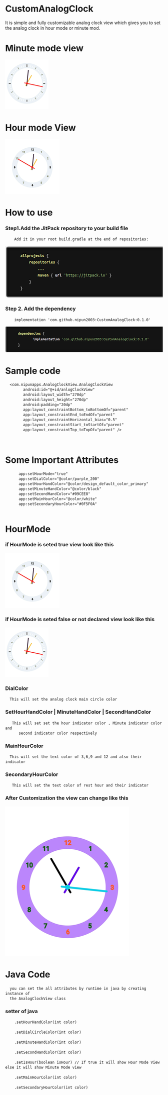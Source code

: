 # CustomAnalogClock
It is simple and fully customizable analog clock view which gives you to set the analog clock in 
hour mode or minute mod.



# Minute mode view


![AnalogClock](https://github.com/nipun2003/CustomAnalogClock/blob/main/analog%20clock%20pic/minute.png)


# Hour mode View


![AnalogClock](https://github.com/nipun2003/CustomAnalogClock/blob/main/analog%20clock%20pic/hour.png)


# How to use
   ### Step1.Add the JitPack repository to your build file
   
        Add it in your root build.gradle at the end of repositories:
![maven](https://github.com/nipun2003/CustomAnalogClock/blob/main/analog%20clock%20pic/maven.png)

  ### Step 2. Add the dependency
  
        implementation 'com.github.nipun2003:CustomAnalogClock:0.1.0'
  ![dependency](https://github.com/nipun2003/CustomAnalogClock/blob/main/analog%20clock%20pic/dependencypic.png)

# Sample code 
```
  <com.nipunapps.AnalogClockView.AnalogClockView
        android:id="@+id/anlogClockView"
        android:layout_width="270dp"
        android:layout_height="270dp"
        android:padding="20dp"
        app:layout_constraintBottom_toBottomOf="parent"
        app:layout_constraintEnd_toEndOf="parent"
        app:layout_constraintHorizontal_bias="0.5"
        app:layout_constraintStart_toStartOf="parent"
        app:layout_constraintTop_toTopOf="parent" />
        
        
  ```
  
  
  # Some Important Attributes 
  
  ```
        app:setHourMode="true"
        app:setDialColor="@color/purple_200"
        app:setHourHandColor="@color/design_default_color_primary"
        app:setMinuteHandColor="@color/black"
        app:setSecondHandColor="#09CEE8"
        app:setMainHourColor="@color/white"
        app:setSecondaryHourColor="#0F5F0A"
        
  ```
  
  # HourMode
   ### if HourMode is seted true view look like this 
   ![AnalogClock](https://github.com/nipun2003/CustomAnalogClock/blob/main/analog%20clock%20pic/hour.png)
   
   ### if HourMode is seted false or not declared view look like this
   ![AnalogClock](https://github.com/nipun2003/CustomAnalogClock/blob/main/analog%20clock%20pic/minute.png)
          
  ### DialColor
  
      This will set the analog clock main circle color
      
  ### SetHourHandColor | MinuteHandColor | SecondHandColor
  
       This will set set the hour indicator color , Minute indicator color and 
          second indicator color respectively
       
 ### MainHourColor 
 
      This will set the text color of 3,6,9 and 12 and also their indicator
      
### SecondaryHourColor 

       This will set the text color of rest hour and their indicator
       

### After Customization the view can change like this

   ![AnalogClock](https://github.com/nipun2003/CustomAnalogClock/blob/main/analog%20clock%20pic/customize.png)
   
   
# Java Code

      you can set the all attributes by runtime in java by creating instance of 
      the AnalogClockView class
      
  ### setter of java
      
        .setHourHandColor(int color)
        
        .setDialCircleColor(int color)
        
        .setMinuteHandColor(int color)
        
        .setSecondHandColor(int color)
        
        .setIsHour(boolean isHour) // If true it will show Hour Mode View else it will show Minute Mode view
        
        .setMainHourColor(int color)
        
        .setSecondaryHourColor(int color)
      
  
          
        
